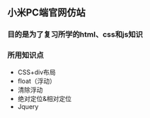 ## 小米PC端官网仿站
### 目的是为了复习所学的html、css和js知识

### 所用知识点
+ CSS+div布局
+ float（浮动）
+ 清除浮动
+ 绝对定位&相对定位
+ Jquery